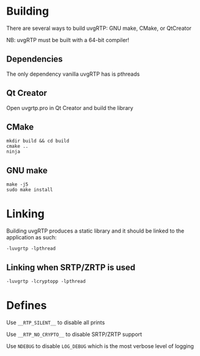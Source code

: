 # Building

There are several ways to build uvgRTP: GNU make, CMake, or QtCreator

NB: uvgRTP must be built with a 64-bit compiler!

## Dependencies

The only dependency vanilla uvgRTP has is pthreads

## Qt Creator

Open uvgrtp.pro in Qt Creator and build the library

## CMake

```
mkdir build && cd build
cmake ..
ninja
```

## GNU make

```
make -j5
sudo make install
```

# Linking

Building uvgRTP produces a static library and it should be linked to the application as such:

```
-luvgrtp -lpthread
```

## Linking when SRTP/ZRTP is used

```
-luvgrtp -lcryptopp -lpthread
```

# Defines

Use `__RTP_SILENT__` to disable all prints

Use `__RTP_NO_CRYPTO__` to disable SRTP/ZRTP support

Use `NDEBUG` to disable `LOG_DEBUG` which is the most verbose level of logging
